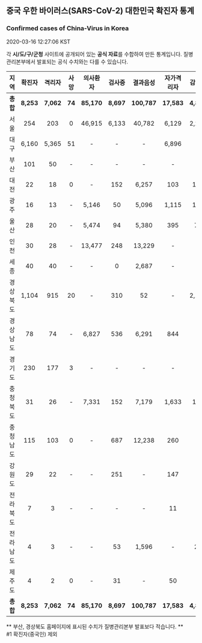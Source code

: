 
## 중국 우한 바이러스(SARS-CoV-2) 대한민국 확진자 통계
### Confirmed cases of China-Virus in Korea
2020-03-16 12:27:06 KST

각 **시/도/구/군청** 사이트에 공개되어 있는 **공식 자료**를 수합하여 만든 통계입니다.
질병관리본부에서 발표되는 공식 수치와는 다를 수 있습니다.


|  지역  | 확진자 |  격리자  |  사망  |  의사환자  |  검사중  |  결과음성  |  자가격리자  |  감시중  |  감시해제  |  퇴원  |
|:------:|:------:|:--------:|:--------:|:----------:|:--------:|:----------------:|:------------:|:--------:|:----------:|:--:|
|**총합**|**8,253**|**7,062**|**74**|**85,170**|**8,697**|**100,787**|**17,583**|**4,808**|**14,839**|**1,116**|
|서울|254|203|0|46,915|6,133|40,782|6,129|2,224|3,905|51|
|대구|6,160|5,365|51|-|-|-|6,896|-|-|744|
|부산|101|50|-|-|-|-|-|-|-|50|
|대전|22|18|0|-|152|6,257|103|103|382|4|
|광주|16|13|-|5,146|50|5,096|1,115|110|1,005|3|
|울산|28|20|-|5,474|94|5,380|395|70|325|8|
|인천|30|28|-|13,477|248|13,229|-|-|-|2|
|세종|40|40|-|-|0|2,687|-|-|-|-|
|경상북도|1,104|915|20|-|310|52|-|2,131|7,541|169|
|경상남도|78|74|-|6,827|536|6,291|844|-|-|4|
|경기도|230|177|3|-|-|-|-|-|-|50|
|충청북도|31|26|-|7,331|152|7,179|1,633|147|1,486|5|
|충청남도|115|103|0|-|687|12,238|260|-|-|12|
|강원도|29|22|-|-|251|-|147|-|-|7|
|전라북도|7|3|-|-|-|-|11|-|-|4|
|전라남도|4|3|-|-|53|1,596|-|23|195|1|
|제주도|4|2|0|-|31|-|50|-|-|2|
|**총합**|**8,253**|**7,062**|**74**|**85,170**|**8,697**|**100,787**|**17,583**|**4,808**|**14,839**|**1,116**|


** 부산, 경상북도 홈페이지에 표시된 수치가 질병관리본부 발표보다 적습니다. **<br>
#1 확진자(중국인) 제외
    
